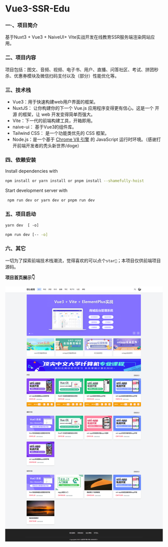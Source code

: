 # Vue3-SSR-Edu
### 一·、项目简介

基于Nuxt3 + Vue3 + NaiveUI+ Vite实战开发在线教育SSR服务端渲染网站应用。

### 二、项目内容

项目包括：图文、音频、视频、电子书、用户、直播、问答社区、考试、拼团秒杀、优惠券模块及微信扫码支付以及（部分）性能优化等。

### 三、技术栈

- Vue3：用于快速构建web用户界面的框架。
- NuxtJS： 让你构建你的下一个 Vue.js 应用程序变得更有信心。这是一个 开源 的框架，让 web 开发变得简单而强大。
- Vite：下一代的前端构建工具，开箱即用。
- naive-ui： 基于Vue3的组件库。
- Tailwind CSS： 是一个功能类优先的 CSS 框架。
- Node.js：是一个基于 [Chrome V8 引擎](https://v8.dev/) 的 JavaScript 运行时环境。（感谢打开前端开发者的秃头新世界/doge）

### 四、依赖安装

 Install dependencies with 

```bash
npm install or yarn install or pnpm install --shamefully-hoist               
```

Start development server with

````sh
 npm run dev or yarn dev or pnpm run dev
````

### 五、项目启动

```shell
yarn dev  [ -o]
```

```sh
npm run dev [-- -o]
```

### 六、其它

  一切为了探索前端技术栈潮流，觉得喜欢的可以点个`star🌟`；本项目仅供前端项目源码。

**项目首页展示👇**

![](./demo/screenshot-20220726-index.png)
